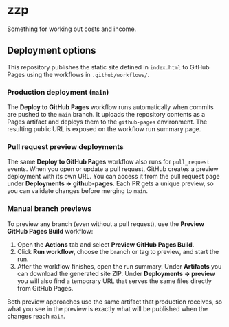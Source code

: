 # zzp
Something for working out costs and income.

## Deployment options
This repository publishes the static site defined in `index.html` to
GitHub Pages using the workflows in `.github/workflows/`.

### Production deployment (`main`)
The **Deploy to GitHub Pages** workflow runs automatically when commits
are pushed to the `main` branch. It uploads the repository contents as a
Pages artifact and deploys them to the `github-pages` environment. The
resulting public URL is exposed on the workflow run summary page.

### Pull request preview deployments
The same **Deploy to GitHub Pages** workflow also runs for
`pull_request` events. When you open or update a pull request, GitHub
creates a preview deployment with its own URL. You can access it from the
pull request page under **Deployments → github-pages**. Each PR gets a
unique preview, so you can validate changes before merging to `main`.

### Manual branch previews
To preview any branch (even without a pull request), use the
**Preview GitHub Pages Build** workflow:

1. Open the **Actions** tab and select **Preview GitHub Pages Build**.
2. Click **Run workflow**, choose the branch or tag to preview, and start
the run.
3. After the workflow finishes, open the run summary. Under
   **Artifacts** you can download the generated site ZIP. Under
   **Deployments → preview** you will also find a temporary URL that
   serves the same files directly from GitHub Pages.

Both preview approaches use the same artifact that production receives,
so what you see in the preview is exactly what will be published when the
changes reach `main`.
